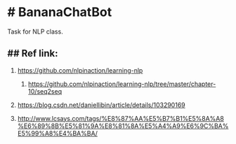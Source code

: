 # # BananaChatBot
 Task for NLP class. 





## ## Ref link: 

1. https://github.com/nlpinaction/learning-nlp
   1. https://github.com/nlpinaction/learning-nlp/tree/master/chapter-10/seq2seq

2. https://blog.csdn.net/daniellibin/article/details/103290169
3. http://www.lcsays.com/tags/%E8%87%AA%E5%B7%B1%E5%8A%A8%E6%89%8B%E5%81%9A%E8%81%8A%E5%A4%A9%E6%9C%BA%E5%99%A8%E4%BA%BA/
